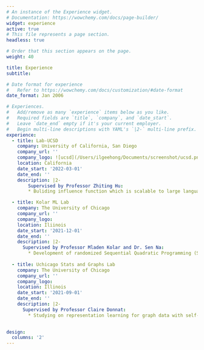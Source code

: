 ```yaml
---
# An instance of the Experience widget.
# Documentation: https://wowchemy.com/docs/page-builder/
widget: experience
active: true
# This file represents a page section.
headless: true

# Order that this section appears on the page.
weight: 40

title: Experience
subtitle:

# Date format for experience
#   Refer to https://wowchemy.com/docs/customization/#date-format
date_format: Jan 2006

# Experiences.
#   Add/remove as many `experience` items below as you like.
#   Required fields are `title`, `company`, and `date_start`.
#   Leave `date_end` empty if it's your current employer.
#   Begin multi-line descriptions with YAML's `|2-` multi-line prefix.
experience:
  - title: Lab-UCSD
    company: University of California, San Diego
    company_url: ''
    company_logo: ![ucsd](/Users/ilgeehong/Documents/screenshot/ucsd.png)
    location: California
    date_start: '2022-03-01'
    date_end: ''
    description: |2-
        Supervised by Professor Zhiting Hu:
        * Buliding influence function which is scalable to large language model.

  - title: Kolar ML Lab
    company: The University of Chicago
    company_url: ''
    company_logo: 
    location: Iliinois
    date_start: '2021-12-01'
    date_end: ''
    description: |2-
      Supervised by Professor Mladen Kolar and Dr. Sen Na:
        * Development of randomized Sequential Quadratic Programming (SQP) algorithm based on sketching method.
    
  - title: Uchicago Stats and Graphs Lab
    company: The University of Chicago
    company_url: ''
    company_logo: 
    location: Illinois
    date_start: '2021-09-01'
    date_end: ''
    description: |2-
      Supervised by Professor Claire Donnat:
        * Studying on representation learning for graph data with self-supervised methods.
    

design:
  columns: '2'
---
```

